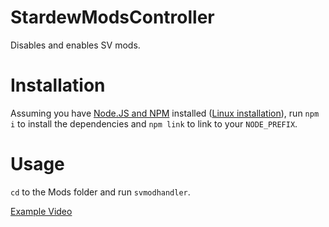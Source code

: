 # StardewModsController
 Disables and enables SV mods.

# Installation

Assuming you have [Node.JS and NPM](https://nodejs.org/en/download/) installed ([Linux installation](https://fossbytes.com/how-to-install-nodejs-on-linu/)), run `npm i` to install the dependencies and `npm link` to link to your `NODE_PREFIX`.

# Usage

`cd` to the Mods folder and run `svmodhandler`.

[Example Video](https://asciinema.org/a/IRPK1Bi1YSoJpeO5XsOQSgyTM)
